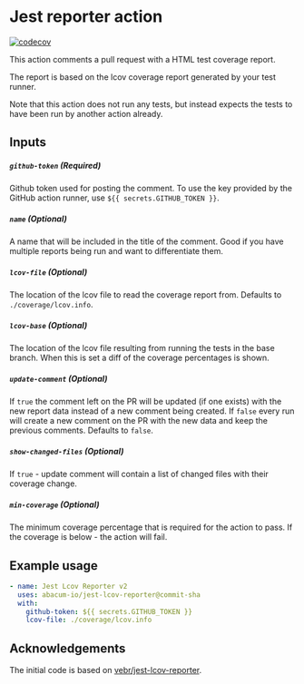 # Jest reporter action

[![codecov](https://codecov.io/gh/lifeart/jest-lcov-reporter/branch/master/graph/badge.svg)](https://codecov.io/gh/lifeart/jest-lcov-reporter)

This action comments a pull request with a HTML test coverage report.

The report is based on the lcov coverage report generated by your test runner.

Note that this action does not run any tests, but instead expects the tests to have been run
by another action already.

## Inputs

##### `github-token` (**Required**)

Github token used for posting the comment. To use the key provided by the GitHub
action runner, use `${{ secrets.GITHUB_TOKEN }}`.

##### `name` (**Optional**)

A name that will be included in the title of the comment. Good if you have multiple
reports being run and want to differentiate them.

##### `lcov-file` (**Optional**)

The location of the lcov file to read the coverage report from. Defaults to
`./coverage/lcov.info`.

##### `lcov-base` (**Optional**)

The location of the lcov file resulting from running the tests in the base
branch. When this is set a diff of the coverage percentages is shown.

##### `update-comment` (**Optional**)

If `true` the comment left on the PR will be updated (if one exists) with the new report data
instead of a new comment being created. If `false` every run will create a new comment on the PR
with the new data and keep the previous comments. Defaults to `false`.

##### `show-changed-files` (**Optional**)

If `true` - update comment will contain a list of changed files with their coverage change.

##### `min-coverage` (**Optional**)

The minimum coverage percentage that is required for the action to pass. If the coverage is below - the action will fail.

## Example usage

```yml
- name: Jest Lcov Reporter v2
  uses: abacum-io/jest-lcov-reporter@commit-sha
  with:
    github-token: ${{ secrets.GITHUB_TOKEN }}
    lcov-file: ./coverage/lcov.info
```

## Acknowledgements

The initial code is based on [vebr/jest-lcov-reporter](https://github.com/vebr/jest-lcov-reporter).
